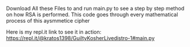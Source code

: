 Download All these Files to and run main.py to see a step by step method on how RSA is performed. This code goes through every mathematical process of this aysmmetice cipher

Here is my repl.it link to see it in action: https://repl.it/@kratos1398/GuiltyKosherLivedistro-1#main.py
